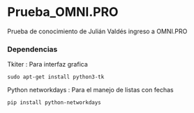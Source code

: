 # Prueba_OMNI.PRO

Prueba de conocimiento de Julián Valdés ingreso a OMNI.PRO

### Dependencias

Tkiter : Para interfaz grafica

`sudo apt-get install python3-tk`

Python networkdays : Para el manejo de listas con fechas

`pip install python-networkdays`
